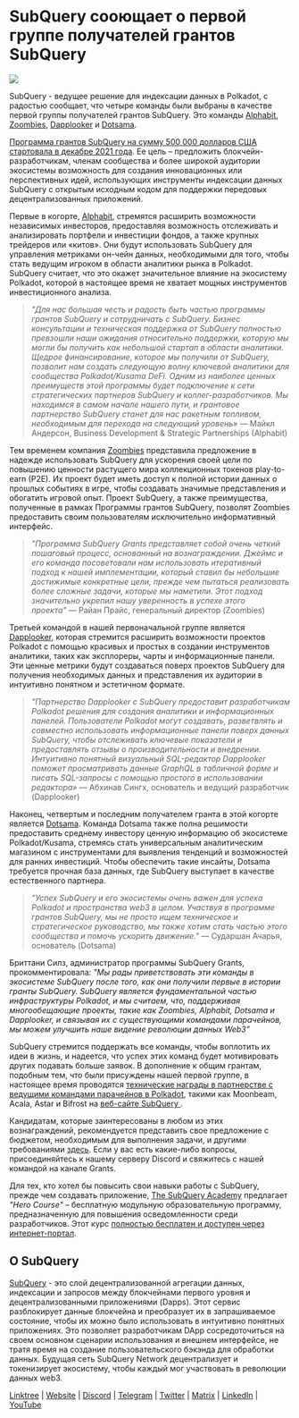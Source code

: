 # SubQuery сооющает о первой группе получателей грантов SubQuery

![](https://miro.medium.com/max/1400/1*qp0hhPcvodDIMmVScohSnw.png)

SubQuery - ведущее решение для индексации данных в Polkadot, с радостью сообщает, что четыре команды были выбраны в качестве первой группы получателей грантов SubQuery. Это команды [Alphabit](https://www.polkadata.xyz/), [Zoombies](https://zoombies.world), [Dapplooker](https://dapplooker.com/) и [Dotsama](http://dotsama.ai/).

[Программа грантов SubQuery на сумму 500 000 долларов США стартовала в декабре 2021 года](./20211222-grants.md). Ее цель – предложить блокчейн-разработчикам, членам сообщества и более широкой аудитории экосистемы возможность для создания инновационных или перспективных идей, использующих инструменты индексации данных SubQuery с открытым исходным кодом для поддержки передовых децентрализованных приложений.

Первые в когорте, [Alphabit](https://www.polkadata.xyz/), стремятся расширить возможности независимых инвесторов, предоставляя возможность отслеживать и анализировать портфели и инвестиции фондов, а также крупных трейдеров или «китов». Они будут использовать SubQuery для управления метриками он-чейн данных, необходимыми для того, чтобы стать ведущим игроком в области аналитики рынка в Polkadot. SubQuery считает, что это окажет значительное влияние на экосистему Polkadot, которой в настоящее время не хватает мощных инструментов инвестиционного анализа.

> _"Для нас большая честь и радость быть частью программы грантов SubQuery и сотрудничать с SubQuery. Бизнес консультации и техническая поддержка от SubQuery полностью превзошли наши ожидания относительно поддержки, которую мы могли бы получить как небольшой стартап в области аналитики. Щедрое финансирование, которое мы получили от SubQuery, позволит нам создать следующую волну ключевой аналитики для сообщества Polkadot/Kusama DeFi. Одним из наиболее ценных преимуществ этой программы будет подключение к сети стратегических партнеров SubQuery и коллег-разработчиков. Мы находимся в самом начале нашего пути, и грантовое партнерство SubQuery станет для нас ракетным топливом, необходимым для перехода на следующий уровень»_ — Майкл Андерсон, Business Development & Strategic Partnerships (Alphabit)

Тем временем компания [Zoombies](https://zoombies.world/) представила предложение в надежде использовать SubQuery для ускорения своей цели по повышению ценности растущего мира коллекционных токенов play-to-earn (P2E). Их проект будет иметь доступ к полной истории данных о прошлых событиях в игре, чтобы создавать значимые представления и обогатить игровой опыт. Проект SubQuery, а также преимущества, полученные в рамках Программы грантов SubQuery, позволят Zoombies предоставить своим пользователям исключительно информативный интерфейс.

> _"Программа SubQuery Grants представляет собой очень четкий пошаговый процесс, основанный на вознаграждении. Джеймс и его команда посоветовали нам использовать итеративный подход к нашей имплементации, который ставил бы небольшие достижимые конкретные цели, прежде чем пытаться реализовать более сложные задачи, которые мы наметили. Этот подход значительно укрепил нашу уверенность в успехе этого проекта"_ — Райан Прайс, генеральный директор (Zoombies)

Третьей командой в нашей первоначальной группе является [Dapplooker](https://dapplooker.com/), которая стремится расширить возможности проектов Polkadot с помощью красивых и простых в создании инструментов аналитики, таких как эксплореры, чарты и информационные панели. Эти ценные метрики будут создаваться поверх проектов SubQuery для получения необходимых данных и представления их аудитории в интуитивно понятном и эстетичном формате.

> _"Партнерство Dapplooker с SubQuery предоставит разработчикам Polkadot решения для создания аналитики и информационных панелей. Пользователи Polkadot могут создавать, разветвлять и совместно использовать информационные панели поверх данных SubQuery, чтобы отслеживать ключевые показатели и предоставлять отзывы о производительности и внедрении. Интуитивно понятный визуальный SQL-редактор Dapplooker поможет просматривать данные GraphQL в табличной форме и писать SQL-запросы с помощью простого в использовании редактора»_ — Абхинав Сингх, основатель и ведущий разработчик (Dapplooker)

Наконец, четвертым и последним получателем гранта в этой когорте является [Dotsama](http://dotsama.ai/). Команда Dotsama также полна решимости предоставить среднему инвестору ценную информацию об экосистеме Polkadot/Kusama, стремясь стать универсальным аналитическим магазином с инструментами для выявления тенденций и возможностей для ранних инвестиций. Чтобы обеспечить такие инсайты, Dotsama требуется прочная база данных, где SubQuery выступает в качестве естественного партнера.

> _"Успех SubQuery и его экосистемы очень важен для успеха Polkadot и пространства web3 в целом. Участвуя в программе грантов SubQuery, мы не просто ищем техническое и стратегическое руководство, мы также хотим стать частью этого сообщества и помочь ускорить движение."_ — Сударшан Ачарья, основатель (Dotsama)

Бриттани Силз, администратор программы SubQuery Grants, прокомментировала: _"Мы рады приветствовать эти команды в экосистеме SubQuery после того, как они получили первые в истории гранты SubQuery. SubQuery является фундаментальной частью инфраструктуры Polkadot, и мы считаем, что, поддерживая многообещающие проекты, такие как Zoombies, Alphabit, Dotsama и Dapplooker, и связывая их с существующими командами парачейнов, мы можем улучшить наше видение революции данных Web3"_

SubQuery стремится поддержать все команды, чтобы воплотить их идеи в жизнь, и надеется, что успех этих команд будет мотивировать других подавать больше заявок. В дополнение к общим грантам, подобным тем, что были присуждены нашей первой группе, в настоящее время проводятся [технические награды в партнерстве с ведущими командами парачейнов в Polkadot](./20220127-grants-bounties.md), такими как Moonbeam, Acala, Astar и Bifrost на [веб-сайте SubQuery ](https://subquery.network/grants).

Кандидатам, которые заинтересованы в любом из этих вознаграждений, рекомендуется представить свое предложение с бюджетом, необходимым для выполнения задачи, и другими требованиями [здесь](https://docs.google.com/forms/d/e/1FAIpQLSfmMazkebKwNTWThBkVGaxf2Bg8s4aWZ0ZhwiMCtc9kv4sJHQ/viewform). Если у вас есть какие-либо вопросы, присоединяйтесь к нашему серверу Discord и свяжитесь с нашей командой на канале Grants.

Для тех, кто хотел бы повысить свои навыки работы с SubQuery, прежде чем создавать приложение, [The SubQuery Academy](./20211018-subquery-launches-the-subquery-academy.md) предлагает _"Hero Course"_ – бесплатную модульную образовательную программу, предназначенную для повышения осведомленности среди разработчиков. Этот курс [полностью бесплатен и доступен через интернет-портал](https://subquery.coassemble.com/unlock/dOKZW6O#/).

## О SubQuery

[SubQuery](https://subquery.network) - это слой децентрализованной агрегации данных, индексации и запросов между блокчейнами первого уровня и децентрализованными приложениями (Dapps). Этот сервис разблокирует данные блокчейна и преобразует их в запрашиваемое состояние, чтобы их можно было использовать в интуитивно понятных приложениях. Это позволяет разработчикам DApp сосредоточиться на своем основном сценарии использования и внешнем интерфейсе, не тратя время на создание пользовательского бэкэнда для обработки данных. Будущая сеть SubQuery Network децентрализует и токенизирует экосистему, чтобы каждый мог участвовать в революции данных web3.

​​[Linktree](https://linktr.ee/subquerynetwork) | [Website](https://subquery.network/) | [Discord](https://discord.com/invite/78zg8aBSMG) | [Telegram](https://t.me/subquerynetwork) | [Twitter](https://twitter.com/subquerynetwork) | [Matrix](https://matrix.to/#/#subquery:matrix.org) | [LinkedIn](https://www.linkedin.com/company/subquery) | [YouTube](https://www.youtube.com/channel/UCi1a6NUUjegcLHDFLr7CqLw)
